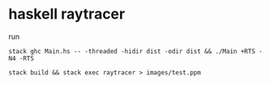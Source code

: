 # haskell raytracer

run

```
stack ghc Main.hs -- -threaded -hidir dist -odir dist && ./Main +RTS -N4 -RTS
```

```
stack build && stack exec raytracer > images/test.ppm
```
